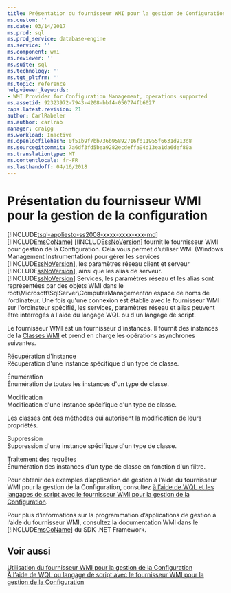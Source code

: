 ```yaml
---
title: Présentation du fournisseur WMI pour la gestion de Configuration | Documents Microsoft
ms.custom: ''
ms.date: 03/14/2017
ms.prod: sql
ms.prod_service: database-engine
ms.service: ''
ms.component: wmi
ms.reviewer: ''
ms.suite: sql
ms.technology: ''
ms.tgt_pltfrm: ''
ms.topic: reference
helpviewer_keywords:
- WMI Provider for Configuration Management, operations supported
ms.assetid: 92323972-7943-4208-bbf4-050774fb6027
caps.latest.revision: 21
author: CarlRabeler
ms.author: carlrab
manager: craigg
ms.workload: Inactive
ms.openlocfilehash: 0f51b9f7bb736b95892716fd11955f6631d913d8
ms.sourcegitcommit: 7a6df3fd5bea9282ecdeffa94d13ea1da6def80a
ms.translationtype: MT
ms.contentlocale: fr-FR
ms.lasthandoff: 04/16/2018
---
```

# <a name="understanding-the-wmi-provider-for-configuration-management"></a>Présentation du fournisseur WMI pour la gestion de la configuration
[!INCLUDE[tsql-appliesto-ss2008-xxxx-xxxx-xxx-md](../../includes/tsql-appliesto-ss2008-xxxx-xxxx-xxx-md.md)]
  [!INCLUDE[msCoName](../../includes/msconame-md.md)] [!INCLUDE[ssNoVersion](../../includes/ssnoversion-md.md)] fournit le fournisseur WMI pour gestion de la Configuration. Cela vous permet d'utiliser WMI (Windows Management Instrumentation) pour gérer les services [!INCLUDE[ssNoVersion](../../includes/ssnoversion-md.md)], les paramètres réseau client et serveur [!INCLUDE[ssNoVersion](../../includes/ssnoversion-md.md)], ainsi que les alias de serveur. [!INCLUDE[ssNoVersion](../../includes/ssnoversion-md.md)] Services, les paramètres réseau et les alias sont représentées par des objets WMI dans le root\Microsoft\SqlServer\ComputerManagement*nn* espace de noms de l’ordinateur. Une fois qu'une connexion est établie avec le fournisseur WMI sur l'ordinateur spécifié, les services, paramètres réseau et alias peuvent être interrogés à l'aide du langage WQL ou d'un langage de script.  
  
 Le fournisseur WMI est un fournisseur d'instances. Il fournit des instances de la [Classes WMI](../../relational-databases/wmi-provider-configuration-classes/wmi-provider-for-configuration-management-classes.md) et prend en charge les opérations asynchrones suivantes.  
  
 Récupération d'instance  
 Récupération d'une instance spécifique d'un type de classe.  
  
 Énumération  
 Énumération de toutes les instances d'un type de classe.  
  
 Modification  
 Modification d'une instance spécifique d'un type de classe.  
  
 Les classes ont des méthodes qui autorisent la modification de leurs propriétés.  
  
 Suppression  
 Suppression d'une instance spécifique d'un type de classe.  
  
 Traitement des requêtes  
 Énumération des instances d'un type de classe en fonction d'un filtre.  
  
 Pour obtenir des exemples d’application de gestion à l’aide du fournisseur WMI pour la gestion de la Configuration, consultez [à l’aide de WQL et les langages de script avec le fournisseur WMI pour la gestion de la Configuration](../../relational-databases/wmi-provider-configuration/using-wql-and-scripting-languages-with-the-wmi-provider.md).  
  
 Pour plus d’informations sur la programmation d’applications de gestion à l’aide du fournisseur WMI, consultez la documentation WMI dans le [!INCLUDE[msCoName](../../includes/msconame-md.md)] du SDK .NET Framework.  
  
## <a name="see-also"></a>Voir aussi  
 [Utilisation du fournisseur WMI pour la gestion de la Configuration](../../relational-databases/wmi-provider-configuration/working-with-the-wmi-provider-for-configuration-management.md)   
 [À l’aide de WQL ou langage de script avec le fournisseur WMI pour la gestion de la Configuration](../../relational-databases/wmi-provider-configuration/using-wql-and-scripting-languages-with-the-wmi-provider.md)  
  
  
